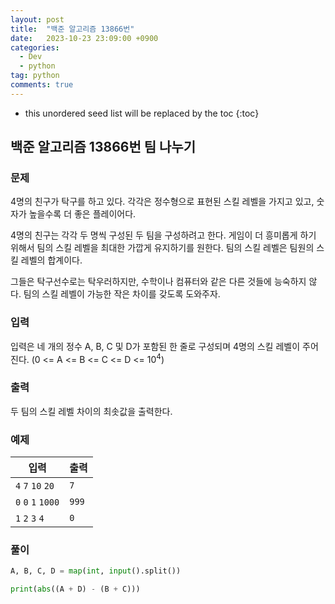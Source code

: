 ```yaml
---
layout: post
title:  "백준 알고리즘 13866번"
date:   2023-10-23 23:09:00 +0900
categories: 
  - Dev
  - python
tag: python
comments: true
---
```


* this unordered seed list will be replaced by the toc
{:toc}

## 백준 알고리즘 13866번 팀 나누기

### 문제

4명의 친구가 탁구를 하고 있다. 각각은 정수형으로 표현된 스킬 레벨을 가지고 있고, 숫자가 높을수록 더 좋은 플레이어다.

4명의 친구는 각각 두 명씩 구성된 두 팀을 구성하려고 한다. 게임이 더 흥미롭게 하기 위해서 팀의 스킬 레벨을 최대한 가깝게 유지하기를 원한다. 팀의 스킬 레벨은 팀원의 스킬 레벨의 합계이다.

그들은 탁구선수로는 탁우러하지만, 수학이나 컴퓨터와 같은 다른 것들에 능숙하지 않다. 팀의 스킬 레벨이 가능한 작은 차이를 갖도록 도와주자.

### 입력

입력은 네 개의 정수 A, B, C 및 D가 포함된 한 줄로 구성되며 4명의 스킬 레벨이 주어진다. (0 <= A <= B <= C <= D <= 10<sup>4</sup>)

### 출력

두 팀의 스킬 레벨 차이의 최솟값을 출력한다.

### 예제

| 입력 | 출력 |
| --- | --- |
| `4` `7` `10` `20` | `7` |
| `0` `0` `1` `1000` | `999` |
| `1` `2` `3` `4` | `0` |

### 풀이

```py
A, B, C, D = map(int, input().split())

print(abs((A + D) - (B + C)))
```